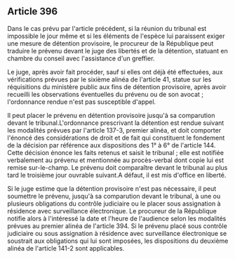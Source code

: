 Article 396
----
Dans le cas prévu par l'article précédent, si la réunion du tribunal est
impossible le jour même et si les éléments de l'espèce lui paraissent exiger une
mesure de détention provisoire, le procureur de la République peut traduire le
prévenu devant le juge des libertés et de la détention, statuant en chambre du
conseil avec l'assistance d'un greffier.

Le juge, après avoir fait procéder, sauf si elles ont déjà été effectuées, aux
vérifications prévues par le sixième alinéa de l'article 41, statue sur les
réquisitions du ministère public aux fins de détention provisoire, après avoir
recueilli les observations éventuelles du prévenu ou de son avocat ;
l'ordonnance rendue n'est pas susceptible d'appel.

Il peut placer le prévenu en détention provisoire jusqu'à sa comparution devant
le tribunal.L'ordonnance prescrivant la détention est rendue suivant les
modalités prévues par l'article 137-3, premier alinéa, et doit comporter
l'énoncé des considérations de droit et de fait qui constituent le fondement de
la décision par référence aux dispositions des 1° à 6° de l'article 144. Cette
décision énonce les faits retenus et saisit le tribunal ; elle est notifiée
verbalement au prévenu et mentionnée au procès-verbal dont copie lui est remise
sur-le-champ. Le prévenu doit comparaître devant le tribunal au plus tard le
troisième jour ouvrable suivant.A défaut, il est mis d'office en liberté.

Si le juge estime que la détention provisoire n'est pas nécessaire, il peut
soumettre le prévenu, jusqu'à sa comparution devant le tribunal, à une ou
plusieurs obligations du contrôle judiciaire ou le placer sous assignation à
résidence avec surveillance électronique. Le procureur de la République notifie
alors à l'intéressé la date et l'heure de l'audience selon les modalités prévues
au premier alinéa de l'article 394. Si le prévenu placé sous contrôle judiciaire
ou sous assignation à résidence avec surveillance électronique se soustrait aux
obligations qui lui sont imposées, les dispositions du deuxième alinéa de
l'article 141-2 sont applicables.
